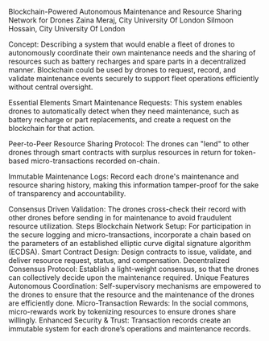 Blockchain-Powered Autonomous Maintenance and Resource Sharing Network for Drones
Zaina Meraj, City University Of London
Silmoon Hossain, City University Of London

Concept: Describing a system that would enable a fleet of drones to autonomously coordinate their own maintenance needs and the sharing of resources such as battery recharges and spare parts in a decentralized manner. Blockchain could be used by drones to request, record, and validate maintenance events securely to support fleet operations efficiently without central oversight.

Essential Elements
Smart Maintenance Requests: This system enables drones to automatically detect when they need maintenance, such as battery recharge or part replacements, and create a request on the blockchain for that action.

Peer-to-Peer Resource Sharing Protocol: The drones can "lend" to other drones through smart contracts with surplus resources in return for token-based micro-transactions recorded on-chain.

Immutable Maintenance Logs: Record each drone's maintenance and resource sharing history, making this information tamper-proof for the sake of transparency and accountability.

Consensus Driven Validation: The drones cross-check their record with other drones before sending in for maintenance to avoid fraudulent resource utilization.
Steps
Blockchain Network Setup: For participation in the secure logging and micro-transactions, incorporate a chain based on the parameters of an established elliptic curve digital signature algorithm (ECDSA).
Smart Contract Design: Design contracts to issue, validate, and deliver resource request, status, and compensation.
Decentralized Consensus Protocol: Establish a light-weight consensus, so that the drones can collectively decide upon the maintenance required.
Unique Features
Autonomous Coordination: Self-supervisory mechanisms are empowered to the drones to ensure that the resource and the maintenance of the drones are efficiently done.
Micro-Transaction Rewards: In the social commons, micro-rewards work by tokenizing resources to ensure drones share willingly.
Enhanced Security & Trust: Transaction records create an immutable system for each drone’s operations and maintenance records.
